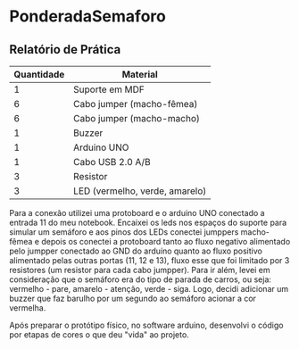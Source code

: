 # PonderadaSemaforo

## Relatório de Prática

| Quantidade | Material                        |
|------------|---------------------------------|
| 1          | Suporte em MDF                  |
| 6          | Cabo jumper (macho-fêmea)       |
| 6          | Cabo jumper (macho-macho)       |
| 1          | Buzzer                          |
| 1          | Arduino UNO                     |
| 1          | Cabo USB 2.0 A/B                |
| 3          | Resistor                        |
| 3          | LED (vermelho, verde, amarelo)  |


Para a conexão utilizei uma protoboard e o arduino UNO conectado a entrada 11 do meu notebook. Encaixei os leds nos espaços do suporte para simular um semáforo e aos pinos dos LEDs conectei jumppers macho-fêmea e depois os conectei a protoboard tanto ao fluxo negativo alimentado pelo jumpper conectado ao GND do arduíno quanto ao fluxo positivo alimentado pelas outras portas (11, 12 e 13), fluxo esse que foi limitado por 3 resistores (um resistor para cada cabo jumpper). Para ir além, levei em consideração que o semáforo era do tipo de parada de carros, ou seja: vermelho - pare, amarelo - atenção, verde - siga. Logo, decidi adicionar um buzzer que faz barulho por um segundo ao semáforo acionar a cor vermelha. 

Após preparar o protótipo físico, no software arduino, desenvolvi o código por etapas de cores o que deu "vida" ao projeto. 
